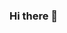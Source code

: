 ### Hi there 👋

<!--
**yulanwang/yulanwang** is a ✨ _special_ ✨ repository because its `README.md` (this file) appears on your GitHub profile.

Here are some ideas to get you started:

- 🔭 I’m currently working on a online thrift/exchange website for Boston area college students
- 🌱 I’m currently learning DrRacket, React, Discrete Structures, and Philosophy, and Tech and Human Values
- 👯 I’m looking to collaborate on data science related projects/research
- 🤔 I’m looking for help with creating a website
- 💬 Ask me about matcha and coffee!
- 📫 How to reach me: yulanw16@gmail.com
- 😄 Pronouns: she/her
- ⚡ Fun fact: I love to read
-->
